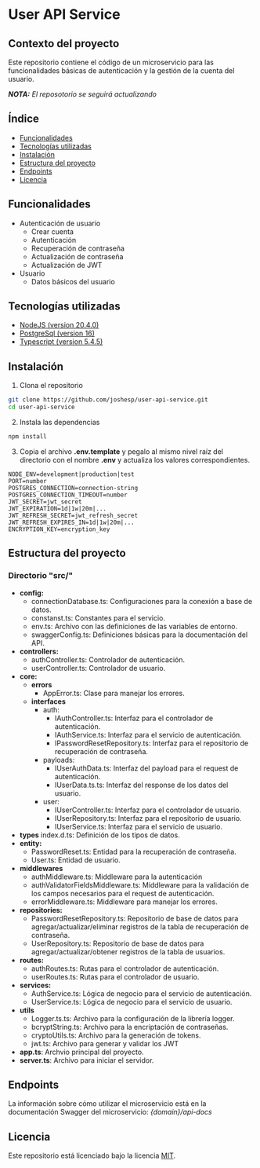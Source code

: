 # User API Service

## Contexto del proyecto

Este repositorio contiene el código de un microservicio para las funcionalidades básicas de autenticación y la gestión de la cuenta del usuario.

_**NOTA:** El reposotorio se seguirá actualizando_

## Índice

- [Funcionalidades](#features)
- [Tecnologías utilizadas](#languages)
- [Instalación](#setup)
- [Estructura del proyecto](#structure)
- [Endpoints](#endpoints)
- [Licencia](#license)

<a name="features"></a>

## Funcionalidades

- Autenticación de usuario
  - Crear cuenta
  - Autenticación
  - Recuperación de contraseña
  - Actualización de contraseña
  - Actualización de JWT
- Usuario
  - Datos básicos del usuario

<a name="languages"></a>

## Tecnologías utilizadas

- [NodeJS (version 20.4.0)](https://nodejs.org/en)
- [PostgreSql (version 16)](https://postgresapp.com)
- [Typescript (version 5.4.5)](https://www.typescriptlang.org/)

<a name="setup"></a>

## Instalación

1. Clona el repositorio

```bash
git clone https://github.com/joshesp/user-api-service.git
cd user-api-service
```

2. Instala las dependencias

```bash
npm install
```

3. Copia el archivo **.env.template** y pegalo al mismo nivel raíz del directorio con el nombre **.env** y actualiza los valores correspondientes.

```env
NODE_ENV=development|production|test
PORT=number
POSTGRES_CONNECTION=connection-string
POSTGRES_CONNECTION_TIMEOUT=number
JWT_SECRET=jwt_secret
JWT_EXPIRATION=1d|1w|20m|...
JWT_REFRESH_SECRET=jwt_refresh_secret
JWT_REFRESH_EXPIRES_IN=1d|1w|20m|...
ENCRYPTION_KEY=encryption_key
```

<a name="structure"></a>

## Estructura del proyecto

### Directorio "src/"

- **config:**
  - connectionDatabase.ts: Configuraciones para la conexión a base de datos.
  - constanst.ts: Constantes para el servicio.
  - env.ts: Archivo con las definiciones de las variables de entorno.
  - swaggerConfig.ts: Definiciones básicas para la documentación del API.
- **controllers:**
  - authController.ts: Controlador de autenticación.
  - userController.ts: Controlador de usuario.
- **core:**
  - **errors**
    - AppError.ts: Clase para manejar los errores.
  - **interfaces**
    - auth:
      - IAuthController.ts: Interfaz para el controlador de autenticación.
      - IAuthService.ts: Interfaz para el servicio de autenticación.
      - IPasswordResetRepository.ts: Interfaz para el repositorio de recuperación de contraseña.
    - payloads:
      - IUserAuthData.ts: Interfaz del payload para el request de autenticación.
      - IUserData.ts.ts: Interfaz del response de los datos del usuario.
    - user:
      - IUserController.ts: Interfaz para el controlador de usuario.
      - IUserRepository.ts: Interfaz para el repositorio de usuario.
      - IUserService.ts: Interfaz para el servicio de usuario.
- **types**
  index.d.ts: Definición de los tipos de datos.
- **entity:**
  - PasswordReset.ts: Entidad para la recuperación de contraseña.
  - User.ts: Entidad de usuario.
- **middlewares**
  - authMiddleware.ts: Middleware para la autenticación
  - authValidatorFieldsMiddleware.ts: Middleware para la validación de los campos necesarios para el request de autenticación.
  - errorMiddleware.ts: Middleware para manejar los errores.
- **repositories:**
  - PasswordResetRepository.ts: Repositorio de base de datos para agregar/actualizar/eliminar registros de la tabla de recuperación de contraseña.
  - UserRepository.ts: Repositorio de base de datos para agregar/actualizar/obtener registros de la tabla de usuarios.
- **routes:**
  - authRoutes.ts: Rutas para el controlador de autenticación.
  - userRoutes.ts: Rutas para el controlador de usuario.
- **services:**
  - AuthService.ts: Lógica de negocio para el servicio de autenticación.
  - UserService.ts: Lógica de negocio para el servicio de usuario.
- **utils**
  - Logger.ts.ts: Archivo para la configuración de la librería logger.
  - bcryptString.ts: Archivo para la encriptación de contraseñas.
  - cryptoUtils.ts: Archivo para la generación de tokens.
  - jwt.ts: Archivo para generar y validar los JWT
- **app.ts**: Archvio principal del proyecto.
- **server.ts**: Archivo para iniciar el servidor.

<a name="endpoints"></a>

## Endpoints

La información sobre cómo utilizar el microservicio está en la documentación Swagger del microservicio: _{domain}/api-docs_

<a name="licence"></a>

## Licencia

Este repositorio está licenciado bajo la licencia [MIT](https://choosealicense.com/licenses/mit/).
